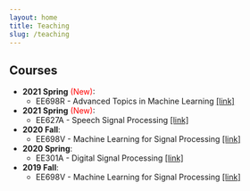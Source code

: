 ```yaml
---
layout: home
title: Teaching
slug: /teaching
---
```

## Courses

* **2021 Spring** <span style="color: red">(New)</span>:
    * EE698R - Advanced Topics in Machine Learning [[link]](http://home.iitk.ac.in/~vipular/stuff/2021_ML2.html)
* **2021 Spring** <span style="color: red">(New)</span>:
    * EE627A - Speech Signal Processing [[link]](http://home.iitk.ac.in/~vipular/stuff/2021_asr.html)
* **2020 Fall**:
    * EE698V - Machine Learning for Signal Processing [[link]](http://home.iitk.ac.in/~vipular/stuff/2020_MLSP.html)
* **2020 Spring**:
    * EE301A - Digital Signal Processing [[link]](https://onlinecourses.iitk.ac.in/course/ee301a)
* **2019 Fall**:
    * EE698V - Machine Learning for Signal Processing [[link]](http://home.iitk.ac.in/~vipular/stuff/2019_MLSP.html)

